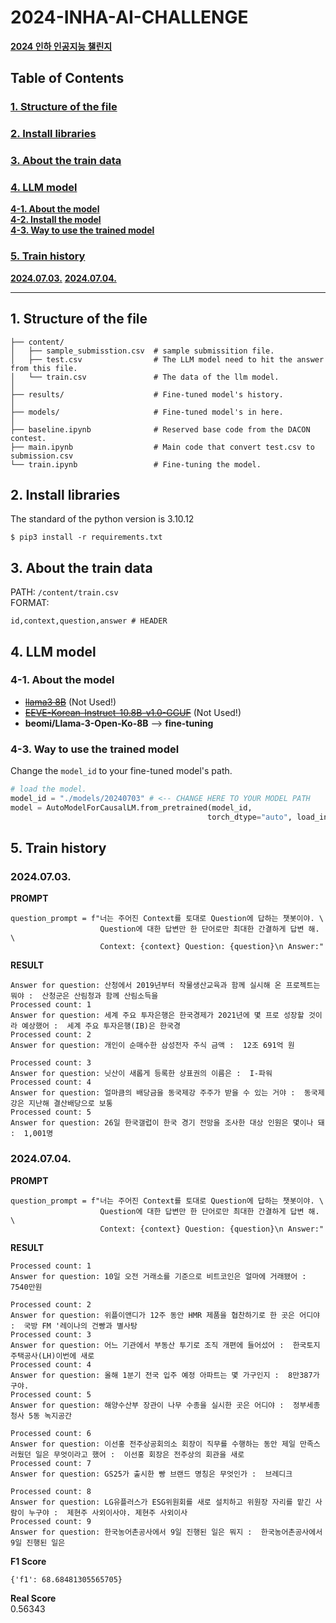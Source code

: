# 2024-INHA-AI-CHALLENGE
[**2024 인하 인공지능 챌린지**](https://dacon.io/competitions/official/236291/overview/description)


## Table of Contents

### [**1. Structure of the file**](#1-structure-of-the-file)  

### [**2. Install libraries**](#2-install-libraries)  

### [**3. About the train data**](#3-about-the-train-data)  

### [**4. LLM model**](#4-llm-model)
[**4-1. About the model**](#4-1-about-the-model)  
[**4-2. Install the model**](#4-2-install-the-model-not-used)  
[**4-3. Way to use the trained model**](#4-3-way-to-use-the-trained-model)

### [**5. Train history**](#5-train-history)
[**2024.07.03.**](#20240703)
[**2024.07.04.**](#20240704)

---

## **1. Structure of the file**

```
├── content/
│   ├── sample_submisstion.csv  # sample submissition file.
│   ├── test.csv                # The LLM model need to hit the answer from this file.
│   └── train.csv               # The data of the llm model.
│
├── results/                    # Fine-tuned model's history.
│
├── models/                     # Fine-tuned model's in here.
│
├── baseline.ipynb              # Reserved base code from the DACON contest.
├── main.ipynb                  # Main code that convert test.csv to submission.csv
└── train.ipynb                 # Fine-tuning the model.
```


## **2. Install libraries**
The standard of the python version is 3.10.12
```console
$ pip3 install -r requirements.txt
```


## **3. About the train data**

PATH: `/content/train.csv`  
FORMAT:
```
id,context,question,answer # HEADER
```


## **4. LLM model**

### **4-1. About the model**
- [~~llama3 8B~~](https://ollama.com/library/llama3:8b)  (Not Used!)  
- [~~EEVE-Korean-Instruct-10.8B-v1.0-GGUF~~](https://huggingface.co/heegyu/EEVE-Korean-Instruct-10.8B-v1.0-GGUF/tree/main) (Not Used!)
- **beomi/Llama-3-Open-Ko-8B** --> **fine-tuning**


### **4-3. Way to use the trained model**
Change the `model_id` to your fine-tuned model's path.
```python
# load the model.
model_id = "./models/20240703" # <-- CHANGE HERE TO YOUR MODEL PATH
model = AutoModelForCausalLM.from_pretrained(model_id,
                                            torch_dtype="auto", load_in_4bit=True)
```

## **5. Train history**
### 2024.07.03.
**PROMPT**
```
question_prompt = f"너는 주어진 Context를 토대로 Question에 답하는 챗봇이야. \
                    Question에 대한 답변만 한 단어로만 최대한 간결하게 답변 해. \
                    Context: {context} Question: {question}\n Answer:"
```

**RESULT**
```
Answer for question: 산청에서 2019년부터 작물생산교육과 함께 실시해 온 프로젝트는 뭐야 :  산청군은 산림청과 함께 산림소득을 
Processed count: 1
Answer for question: 세계 주요 투자은행은 한국경제가 2021년에 몇 프로 성장할 것이라 예상했어 :  세계 주요 투자은행(IB)은 한국경
Processed count: 2
Answer for question: 개인이 순매수한 삼성전자 주식 금액 :  12조 691억 원
 
Processed count: 3
Answer for question: 닛산이 새롭게 등록한 상표권의 이름은 :  I-파워 
Processed count: 4
Answer for question: 얼마큼의 배당금을 동국제강 주주가 받을 수 있는 거야 :  동국제강은 지난해 결산배당으로 보통
Processed count: 5
Answer for question: 26일 한국갤럽이 한국 경기 전망을 조사한 대상 인원은 몇이나 돼 :  1,001명
```

### 2024.07.04.
**PROMPT**
```
question_prompt = f"너는 주어진 Context를 토대로 Question에 답하는 챗봇이야. \
                    Question에 대한 답변만 한 단어로만 최대한 간결하게 답변 해. \
                    Context: {context} Question: {question}\n Answer:"
```
**RESULT**
```
Processed count: 1
Answer for question: 10일 오전 거래소를 기준으로 비트코인은 얼마에 거래됐어 :  7540만원
 
Processed count: 2
Answer for question: 위플이앤디가 12주 동안 HMR 제품을 협찬하기로 한 곳은 어디야 :  국방 FM '레이나의 건빵과 별사탕
Processed count: 3
Answer for question: 어느 기관에서 부동산 투기로 조직 개편에 들어섰어 :  한국토지주택공사(LH)이번에 새로 
Processed count: 4
Answer for question: 올해 1분기 전국 입주 예정 아파트는 몇 가구인지 :  8만387가구야. 
Processed count: 5
Answer for question: 해양수산부 장관이 나무 수종을 실시한 곳은 어디야 :  정부세종청사 5동 녹지공간
 
Processed count: 6
Answer for question: 이선홍 전주상공회의소 회장이 직무를 수행하는 동안 제일 만족스러웠던 일은 무엇이라고 했어 :  이선홍 회장은 전주상의 회관을 새로
Processed count: 7
Answer for question: GS25가 출시한 빵 브랜드 명칭은 무엇인가 :  브레디크
 
Processed count: 8
Answer for question: LG유플러스가 ESG위원회를 새로 설치하고 위원장 자리를 맡긴 사람이 누구야 :  제현주 사외이사야. 제현주 사외이사
Processed count: 9
Answer for question: 한국농어촌공사에서 9일 진행된 일은 뭐지 :  한국농어촌공사에서 9일 진행된 일은
```

**F1 Score**
```
{'f1': 68.68481305565705}
```

**Real Score**  
0.56343  